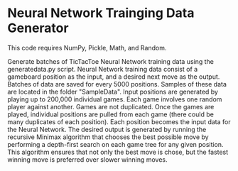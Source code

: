 # Neural Network Trainging Data Generator

This code requires NumPy, Pickle, Math, and Random.

Generate batches of TicTacToe Neural Network training data using the generatedata.py script. Neural Network training data consist of a gameboard position as the input, and a desired next move as the output. Batches of data are saved for every 5000 positions. Samples of these data are located in the folder "SampleData". Input positions are generated by playing up to 200,000 individual games. Each game involves one random player against another. Games are not duplicated. Once the games are played, individual positions are pulled from each game (there could be many duplicates of each position). Each position becomes the input data for the Neural Network. The desired output is generated by running the recursive Minimax algorithm that chooses the best possible move by performing a depth-first search on each game tree for any given position. This algorithm ensures that not only the best move is chose, but the fastest winning move is preferred over slower winning moves.
